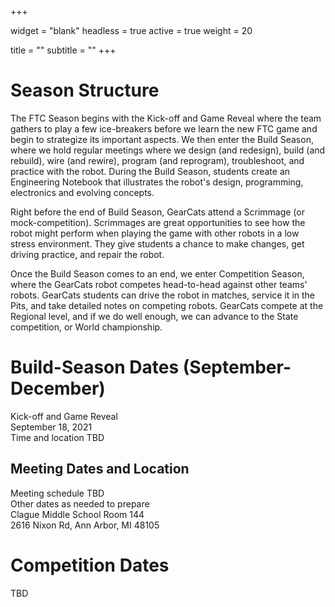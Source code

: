 +++

widget = "blank"
headless = true
active = true
weight = 20

title = ""
subtitle = ""
+++

# Season Structure

The FTC Season begins with the Kick-off and Game Reveal where the team
gathers to play a few ice-breakers before we learn the new FTC game
and begin to strategize its important aspects. We then enter the Build
Season, where we hold regular meetings where we design (and redesign),
build (and rebuild), wire (and rewire), program (and reprogram),
troubleshoot, and practice with the robot. During the Build Season,
students create an Engineering Notebook that illustrates the robot's
design, programming, electronics and evolving concepts.

Right before the end of Build Season, GearCats attend a Scrimmage (or
mock-competition). Scrimmages are great opportunities to see how the
robot might perform when playing the game with other robots in a low
stress environment. They give students a chance to make changes, get
driving practice, and repair the robot.

Once the Build Season comes to an end, we enter Competition Season,
where the GearCats robot competes head-to-head against other teams'
robots. GearCats students can drive the robot in matches, service it
in the Pits, and take detailed notes on competing robots. GearCats
compete at the Regional level, and if we do well enough, we can
advance to the State competition, or World championship.

# Build-Season Dates (September-December)

Kick-off and Game Reveal  
September 18, 2021  
Time and location TBD  

## Meeting Dates and Location

Meeting schedule TBD  
Other dates as needed to prepare  
Clague Middle School Room 144  
2616 Nixon Rd, Ann Arbor, MI 48105  

# Competition Dates

TBD
